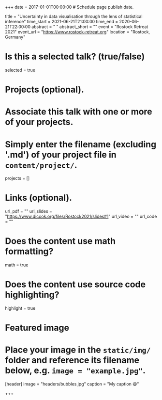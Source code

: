 +++
date = 2017-01-01T00:00:00  # Schedule page publish date.

title = "Uncertainty in data visualisation through the lens of statistical inference"
time_start = 2021-06-21T21:00:00
time_end = 2020-06-21T22:00:00
abstract = " "
abstract_short = ""
event = "Rostock Retreat 2021"
event_url = "https://www.rostock-retreat.org"
location = "Rostock, Germany"

# Is this a selected talk? (true/false)
selected = true

# Projects (optional).
#   Associate this talk with one or more of your projects.
#   Simply enter the filename (excluding '.md') of your project file in `content/project/`.
projects = []

# Links (optional).
url_pdf = ""
url_slides = "https://www.dicook.org/files/Rostock2021/slides#1"
url_video = ""
url_code = ""

# Does the content use math formatting?
math = true

# Does the content use source code highlighting?
highlight = true

# Featured image
# Place your image in the `static/img/` folder and reference its filename below, e.g. `image = "example.jpg"`.
[header]
image = "headers/bubbles.jpg"
caption = "My caption :smile:"

+++

